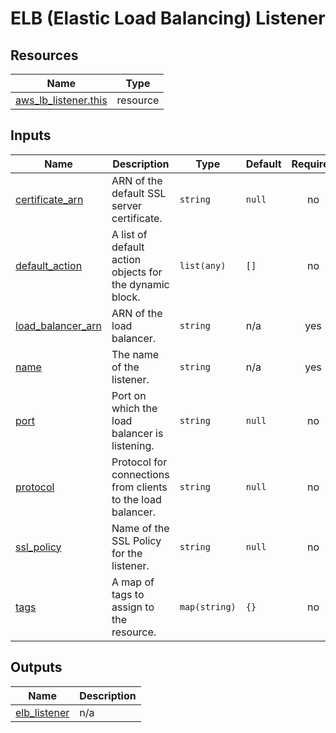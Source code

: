 # ELB (Elastic Load Balancing) Listener

## Resources

| Name                                                                                                            | Type     |
| --------------------------------------------------------------------------------------------------------------- | -------- |
| [aws_lb_listener.this](https://registry.terraform.io/providers/hashicorp/aws/latest/docs/resources/lb_listener) | resource |

## Inputs

| Name                                                                                 | Description                                                 | Type          | Default | Required |
| ------------------------------------------------------------------------------------ | ----------------------------------------------------------- | ------------- | ------- | :------: |
| <a name="input_certificate_arn"></a> [certificate_arn](#input_certificate_arn)       | ARN of the default SSL server certificate.                  | `string`      | `null`  |    no    |
| <a name="input_default_action"></a> [default_action](#input_default_action)          | A list of default action objects for the dynamic block.     | `list(any)`   | `[]`    |    no    |
| <a name="input_load_balancer_arn"></a> [load_balancer_arn](#input_load_balancer_arn) | ARN of the load balancer.                                   | `string`      | n/a     |   yes    |
| <a name="input_name"></a> [name](#input_name)                                        | The name of the listener.                                   | `string`      | n/a     |   yes    |
| <a name="input_port"></a> [port](#input_port)                                        | Port on which the load balancer is listening.               | `string`      | `null`  |    no    |
| <a name="input_protocol"></a> [protocol](#input_protocol)                            | Protocol for connections from clients to the load balancer. | `string`      | `null`  |    no    |
| <a name="input_ssl_policy"></a> [ssl_policy](#input_ssl_policy)                      | Name of the SSL Policy for the listener.                    | `string`      | `null`  |    no    |
| <a name="input_tags"></a> [tags](#input_tags)                                        | A map of tags to assign to the resource.                    | `map(string)` | `{}`    |    no    |

## Outputs

| Name                                                                    | Description |
| ----------------------------------------------------------------------- | ----------- |
| <a name="output_elb_listener"></a> [elb_listener](#output_elb_listener) | n/a         |
